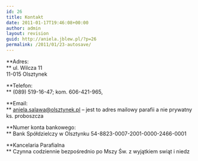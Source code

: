 ```yaml
---
id: 26
title: Kontakt
date: 2011-01-17T19:46:08+00:00
author: admin
layout: revision
guid: http://aniela.jblew.pl/?p=26
permalink: /2011/01/23-autosave/
---
```

**Adres:  
** ul. Wilcza 11  
11-015 Olsztynek

**Telefon:  
** (089) 519-16-47; kom. 606-421-965,

**Email:  
** [aniela.salawa@olsztynek.pl](mailto:aniela.salawa@olsztynek.pl?subject=Mail%20ze%20strony%20www) &#8211; jest to adres mailowy parafii a nie prywatny ks. proboszcza

**Numer konta bankowego:  
** Bank Spółdzielczy w Olsztynku 54-8823-0007-2001-0000-2466-0001

**Kancelaria Parafialna  
** Czynna codziennie bezpośrednio po Mszy Św. z wyjątkiem swiąt i niedz